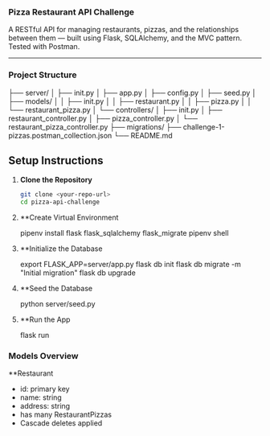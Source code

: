 ### Pizza Restaurant API Challenge

A RESTful API for managing restaurants, pizzas, and the relationships between them — built using Flask, SQLAlchemy, and the MVC pattern. Tested with Postman.

---

### Project Structure

├── server/
│ ├── init.py
│ ├── app.py
│ ├── config.py
│ ├── seed.py
│ ├── models/
│ │ ├── init.py
│ │ ├── restaurant.py
│ │ ├── pizza.py
│ │ └── restaurant_pizza.py
│ └── controllers/
│ ├── init.py
│ ├── restaurant_controller.py
│ ├── pizza_controller.py
│ └── restaurant_pizza_controller.py
├── migrations/
├── challenge-1-pizzas.postman_collection.json
└── README.md


##  Setup Instructions

1. **Clone the Repository**
   ```bash
   git clone <your-repo-url>
   cd pizza-api-challenge

2. **Create Virtual Environment

   pipenv install flask flask_sqlalchemy flask_migrate
   pipenv shell

3. **Initialize the Database

   export FLASK_APP=server/app.py
   flask db init
   flask db migrate -m "Initial migration"
   flask db upgrade

4. **Seed the Database
   
   python server/seed.py

5. **Run the App

   flask run

### Models Overview

**Restaurant

- id: primary key
- name: string
- address: string
- has many RestaurantPizzas
- Cascade deletes applied




